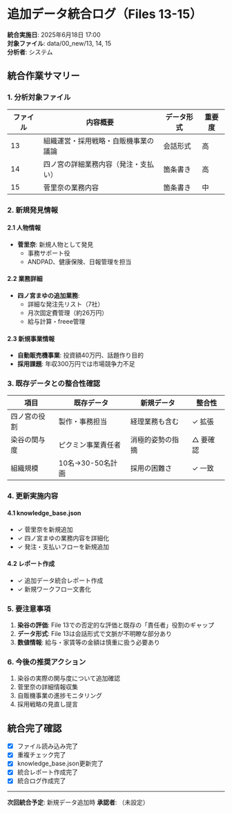 # 追加データ統合ログ（Files 13-15）

**統合実施日**: 2025年6月18日 17:00  
**対象ファイル**: data/00_new/13, 14, 15  
**分析者**: システム

## 統合作業サマリー

### 1. 分析対象ファイル

| ファイル | 内容概要 | データ形式 | 重要度 |
|---------|---------|-----------|--------|
| 13 | 組織運営・採用戦略・自販機事業の議論 | 会話形式 | 高 |
| 14 | 四ノ宮の詳細業務内容（発注・支払い） | 箇条書き | 高 |
| 15 | 菅里奈の業務内容 | 箇条書き | 中 |

### 2. 新規発見情報

#### 2.1 人物情報
- **菅里奈**: 新規人物として発見
  - 事務サポート役
  - ANDPAD、健康保険、日報管理を担当

#### 2.2 業務詳細
- **四ノ宮まゆの追加業務**:
  - 詳細な発注先リスト（7社）
  - 月次固定費管理（約26万円）
  - 給与計算・freee管理

#### 2.3 新規事業情報
- **自動販売機事業**: 投資額40万円、話題作り目的
- **採用課題**: 年収300万円では市場競争力不足

### 3. 既存データとの整合性確認

| 項目 | 既存データ | 新規データ | 整合性 |
|------|-----------|-----------|--------|
| 四ノ宮の役割 | 製作・事務担当 | 経理業務も含む | ✓ 拡張 |
| 染谷の関与度 | ピクミン事業責任者 | 消極的姿勢の指摘 | △ 要確認 |
| 組織規模 | 10名→30-50名計画 | 採用の困難さ | ✓ 一致 |

### 4. 更新実施内容

#### 4.1 knowledge_base.json
- ✓ 菅里奈を新規追加
- ✓ 四ノ宮まゆの業務内容を詳細化
- ✓ 発注・支払いフローを新規追加

#### 4.2 レポート作成
- ✓ 追加データ統合レポート作成
- ✓ 新規ワークフロー文書化

### 5. 要注意事項

1. **染谷の評価**: File 13での否定的な評価と既存の「責任者」役割のギャップ
2. **データ形式**: File 13は会話形式で文脈が不明瞭な部分あり
3. **数値情報**: 給与・家賃等の金額は慎重に扱う必要あり

### 6. 今後の推奨アクション

1. 染谷の実際の関与度について追加確認
2. 菅里奈の詳細情報収集
3. 自販機事業の進捗モニタリング
4. 採用戦略の見直し提言

## 統合完了確認

- [x] ファイル読み込み完了
- [x] 重複チェック完了
- [x] knowledge_base.json更新完了
- [x] 統合レポート作成完了
- [x] 統合ログ作成完了

---

**次回統合予定**: 新規データ追加時
**承認者**: （未設定）